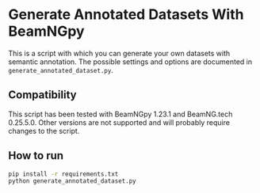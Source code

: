 # Generate Annotated Datasets With BeamNGpy

This is a script with which you can generate your own datasets with semantic annotation.
The possible settings and options are documented in `generate_annotated_dataset.py`.

## Compatibility
This script has been tested with BeamNGpy 1.23.1 and BeamNG.tech 0.25.5.0. Other versions are not supported and will probably require changes to the script.

## How to run
```bash
pip install -r requirements.txt
python generate_annotated_dataset.py
```